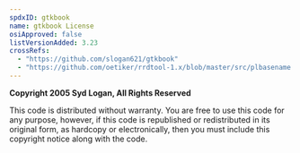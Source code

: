 ```yaml
---
spdxID: gtkbook
name: gtkbook License
osiApproved: false
listVersionAdded: 3.23
crossRefs: 
  - "https://github.com/slogan621/gtkbook"
  - "https://github.com/oetiker/rrdtool-1.x/blob/master/src/plbasename.c#L8-L11"
---
```


**Copyright 2005 Syd Logan, All Rights Reserved**

This code is distributed without warranty. You are free to use this code for any purpose, however, if this code is republished or redistributed in its original form, as hardcopy or electronically, then you must include this copyright notice along with the code.
